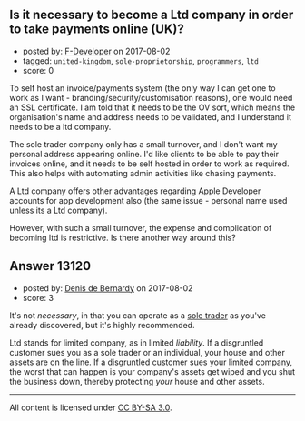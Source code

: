 ## Is it necessary to become a Ltd company in order to take payments online (UK)?

- posted by: [F-Developer](https://stackexchange.com/users/11466834/f-developer) on 2017-08-02
- tagged: `united-kingdom`, `sole-proprietorship`, `programmers`, `ltd`
- score: 0

To self host an invoice/payments system (the only way I can get one to work as I want - branding/security/customisation reasons), one would need an SSL certificate. I am told that it needs to be the OV sort, which means the organisation's name and address needs to be validated, and I understand it needs to be a ltd company.

The sole trader company only has a small turnover, and I don't want my personal address appearing online. I'd like clients to be able to pay their invoices online, and it needs to be self hosted in order to work as required. This also helps with automating admin activities like chasing payments.

A Ltd company offers other advantages regarding Apple Developer accounts for app development also (the same issue - personal name used unless its a Ltd company).

However, with such a small turnover, the expense and complication of becoming ltd is restrictive. Is there another way around this?




## Answer 13120

- posted by: [Denis de Bernardy](https://stackexchange.com/users/182468/denis-de-bernardy) on 2017-08-02
- score: 3

It's not _necessary_, in that you can operate as a [sole trader](https://www.gov.uk/set-up-sole-trader) as you've already discovered, but it's highly recommended.

Ltd stands for limited company, as in limited _liability_. If a disgruntled customer sues you as a sole trader or an individual, your house and other assets are on the line. If a disgruntled customer sues your limited company, the worst that can happen is your company's assets get wiped and you shut the business down, thereby protecting _your_ house and other assets.



---

All content is licensed under [CC BY-SA 3.0](https://creativecommons.org/licenses/by-sa/3.0/).

